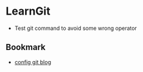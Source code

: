 # LearnGit
- Test git command to avoid some wrong operator

## Bookmark

+ [config git blog](https://www.cnblogs.com/zeo-to-one/p/8367801.html) 
